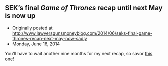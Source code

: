 ## SEK’s final <em>Game of Thrones</em> recap until next May is now up

 * Originally posted at http://www.lawyersgunsmoneyblog.com/2014/06/seks-final-game-thrones-recap-next-may-now-sadly
 * Monday, June 16, 2014

You’ll have to wait another nine months for my next recap, so savor [this one!](http://www.rawstory.com/rs/2014/06/16/recap-game-of-thrones-season-four-episode-ten-the-children/)